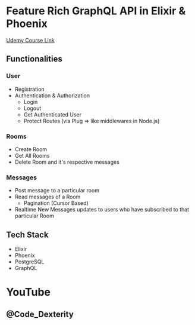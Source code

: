 # Feature Rich GraphQL API in Elixir & Phoenix

[Udemy Course Link](https://www.udemy.com/course/feature-rich-graphql-api-in-elixir-phoenix/?referralCode=87349DC1BD7DFC0F8000)

## Functionalities

### User
  - Registration
  - Authentication & Authorization
    - Login
    - Logout
    - Get Authenticated User
    - Protect Routes (via Plug => like middlewares in Node.js)
  
### Rooms
  - Create Room
  - Get All Rooms
  - Delete Room and it's respective messages

### Messages
  - Post message to a particular room
  - Read messages of a Room
    - Pagination (Cursor Based)
  - Realtime New Messages updates to users who have subscribed to that particular Room


## Tech Stack

- Elixir
- Phoenix
- PostgreSQL
- GraphQL

# YouTube
## @Code_Dexterity
